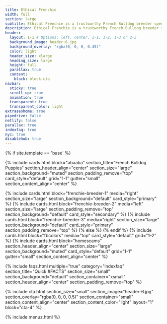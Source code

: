```yaml
---
title: Ethical Frenchie
width: full
section: large
subtitle: Ethical Frenchie is a trustworthy French Bulldog breeder specializing in raising healthy, happy, and loving Frenchies. Experience the difference of our ethical approach to breeding.
description: Ethical Frenchie is a trustworthy French Bulldog breeder specializing in raising healthy, happy, and loving Frenchies. Experience the difference of our ethical approach to breeding.
header:
  layout: 1-1 # Options: left, center, 1-1, 1-2, 1-3 or 2-3
  background_image: header-6.jpg
  background_overlay: "rgba(0, 0, 0, 0.45)"
  color: light
  header_size: xlarge
  heading_size: large
  height: full
  parallax: true
  content:
    block: block-cta
navbar:
  sticky: true
  scroll_up: true
  animation: true
  transparent: true
  transparent_color: light
extraseohome: true
pipedrive: false
netlify: false
parallax: true
indexfaq: true
nyc: true
disablehub: true
---
```


{% if site.template == 'base' %}

{% include cards.html 
  block="abaaba" 
  section_title="French Bulldog Puppies"
  section_header_align="center"
  section_size="large"
  section_background="muted"
  section_padding_remove="top"
  card_style="default"
  grid="1-1"
  gutter="small"
  section_content_align="center"
%}
<script src="https://static.elfsight.com/platform/platform.js" data-use-service-core defer></script>
<div class="elfsight-app-3bf3cf5c-9354-439d-abc2-358215056e8d" data-elfsight-app-lazy></div>


{% include cards.html 
  block="frenchie-breeder-1" 
  media="right" 
  section_size="large"
  section_background="default"
  card_style="primary"
%}
{% include cards.html 
  block="frenchie-breeder-2" 
  media="left" 
  section_size="large"
  section_padding_remove="top"
  section_background="default"
  card_style="secondary"
%}
{% include cards.html 
  block="frenchie-breeder-3" 
  media="right" 
  section_size="large"
  section_background="default"
  card_style="primary"
  section_padding_remove="top"
%}
{% else %}
{% endif %}
{% include cards.html 
  block="fbcolors" 
  media="top" 
  card_style="default"
  grid="1-2"
%}
{% include cards.html 
  block="homescams" 
  section_header_align="center"
  section_size="large"
  section_background="muted"
  card_style="default"
  grid="1-1"
  gutter="small"
  section_content_align="center"
%}

{% include faqs.html 
  multiple="true" 
  category="indexfaq" 
  section_title="Quick #FACTS" 
  section_size="small"
  section_background="default"
  section_container="xsmall"
  section_header_align="center"
  section_padding_remove="top"
%}

{% include cta.html 
    section_size="small"
    section_image="header-6.jpg"
    section_overlay="rgba(0, 0, 0, 0.5)"
    section_container="small"
    section_content_align="center"
    section_content_color="light"
    layout="1"
    block="cta-4"
  %}


{% include menuz.html %}
